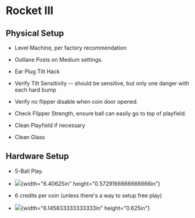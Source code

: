 # Rocket III

## Physical Setup

-   Level Machine, per factory recommendation

-   Outlane Posts on Medium settings.

-   Ear Plug Tilt Hack

-   Verify Tilt Sensitivity -- should be sensitive, but only one danger with each hard bump

-   Verify no flipper disable when coin door opened.

-   Check Flipper Strength, ensure ball can easily go to top of playfield.

-   Clean Playfield if necessary

-   Clean Glass

## Hardware Setup

-   5-Ball Play.

-   ![](media/image1.png){width="6.40625in" height="0.5729166666666666in"}

-   6 credits per coin (unless there's a way to setup free play)

-   ![](media/image2.png){width="6.145833333333333in" height="0.625in"}
